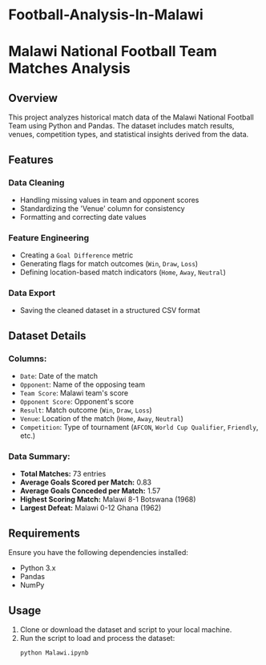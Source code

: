 # Football-Analysis-In-Malawi

# Malawi National Football Team Matches Analysis

## Overview
This project analyzes historical match data of the Malawi National Football Team using Python and Pandas. The dataset includes match results, venues, competition types, and statistical insights derived from the data.

## Features
### Data Cleaning
- Handling missing values in team and opponent scores
- Standardizing the 'Venue' column for consistency
- Formatting and correcting date values

### Feature Engineering
- Creating a `Goal Difference` metric
- Generating flags for match outcomes (`Win`, `Draw`, `Loss`)
- Defining location-based match indicators (`Home`, `Away`, `Neutral`)

### Data Export
- Saving the cleaned dataset in a structured CSV format

## Dataset Details
### Columns:
- `Date`: Date of the match
- `Opponent`: Name of the opposing team
- `Team Score`: Malawi team's score
- `Opponent Score`: Opponent's score
- `Result`: Match outcome (`Win`, `Draw`, `Loss`)
- `Venue`: Location of the match (`Home`, `Away`, `Neutral`)
- `Competition`: Type of tournament (`AFCON`, `World Cup Qualifier`, `Friendly`, etc.)

### Data Summary:
- **Total Matches:** 73 entries
- **Average Goals Scored per Match:** 0.83
- **Average Goals Conceded per Match:** 1.57
- **Highest Scoring Match:** Malawi 8-1 Botswana (1968)
- **Largest Defeat:** Malawi 0-12 Ghana (1962)

## Requirements
Ensure you have the following dependencies installed:
- Python 3.x
- Pandas
- NumPy

## Usage
1. Clone or download the dataset and script to your local machine.
2. Run the script to load and process the dataset:
   ```bash
   python Malawi.ipynb
